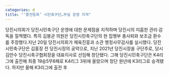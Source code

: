 ```yaml
---
categories: d
title: "‘풍전등화’ 시민축구단…부실 운영 지적"
---
```

당진시의회가 당진시민축구단 운영에 대한 문제점을 지적하며 당진시의 미흡한 관리·감독을 질책했다. 특히 김봉균 의원은 당진시민축구단의 현 집행부 총사퇴와 보조금 환수를 주장했다.지난 20일 당진시의회가 체육진흥과 소관 행정사무감사를 실시했다. 당진시민축구단은 김홍장 전 당진시장의 공약으로, 지난 2021년 당진시장을 구단주로, 당시 김만수 당진시축구협회장을 대표이사로 선임해 창단됐다. 그해 당진시민축구단은 K4리그에 출전해 최종 19승5무6패로 K4리그 3위에 올랐으며 창단 원년에 K3리그로 승격됐다. 하지만 올해 K3리그에 출전 후